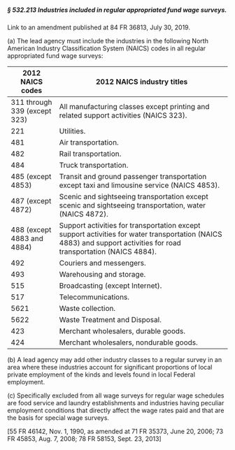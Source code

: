 ##### § 532.213 Industries included in regular appropriated fund wage surveys. #####

Link to an amendment published at 84 FR 36813, July 30, 2019.

(a) The lead agency must include the industries in the following North American Industry Classification System (NAICS) codes in all regular appropriated fund wage surveys:

|      2012 NAICS codes      |                                                                    2012 NAICS industry titles                                                                    |
|----------------------------|------------------------------------------------------------------------------------------------------------------------------------------------------------------|
|311 through 339 (except 323)|                                      All manufacturing classes except printing and related support activities (NAICS 323).                                       |
|            221             |                                                                            Utilities.                                                                            |
|            481             |                                                                       Air transportation.                                                                        |
|            482             |                                                                       Rail transportation.                                                                       |
|            484             |                                                                      Truck transportation.                                                                       |
|     485 (except 4853)      |                                   Transit and ground passenger transportation except taxi and limousine service (NAICS 4853).                                    |
|     487 (except 4872)      |                             Scenic and sightseeing transportation except scenic and sightseeing transportation, water (NAICS 4872).                              |
| 488 (except 4883 and 4884) |Support activities for transportation except support activities for water transportation (NAICS 4883) and support activities for road transportation (NAICS 4884).|
|            492             |                                                                     Couriers and messengers.                                                                     |
|            493             |                                                                     Warehousing and storage.                                                                     |
|            515             |                                                                 Broadcasting (except Internet).                                                                  |
|            517             |                                                                       Telecommunications.                                                                        |
|            5621            |                                                                        Waste collection.                                                                         |
|            5622            |                                                                  Waste Treatment and Disposal.                                                                   |
|            423             |                                                               Merchant wholesalers, durable goods.                                                               |
|            424             |                                                             Merchant wholesalers, nondurable goods.                                                              |

(b) A lead agency may add other industry classes to a regular survey in an area where these industries account for significant proportions of local private employment of the kinds and levels found in local Federal employment.

(c) Specifically excluded from all wage surveys for regular wage schedules are food service and laundry establishments and industries having peculiar employment conditions that directly affect the wage rates paid and that are the basis for special wage surveys.

[55 FR 46142, Nov. 1, 1990, as amended at 71 FR 35373, June 20, 2006; 73 FR 45853, Aug. 7, 2008; 78 FR 58153, Sept. 23, 2013]